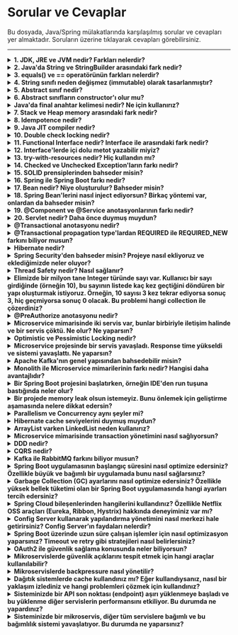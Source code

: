 # Sorular ve Cevaplar

Bu dosyada, Java/Spring mülakatlarında karşılaşılmış sorular ve cevapları yer almaktadır. Soruların üzerine tıklayarak cevapları görebilirsiniz.

---

<details>
  <summary><strong>1. JDK, JRE ve JVM nedir? Farkları nelerdir?</strong></summary>

  - **JDK (Java Development Kit):** Java uygulamaları geliştirmek için gereken araçları ve kütüphaneleri içerir. JRE ve ek araçları kapsar.  
  - **JRE (Java Runtime Environment):** Java uygulamalarını çalıştırmak için gereken ortamdır. JVM ve standart sınıf kütüphanelerini içerir.  
  - **JVM (Java Virtual Machine):** Java kodunu makine koduna dönüştürüp çalıştıran sanal makinedir. JVM, platform bağımsızlığı sağlar.

  **Farklar:**
  - JDK, geliştirme araçlarını ve çalıştırma ortamını içerir.
  - JRE, yalnızca çalıştırma ortamıdır.
  - JVM, JRE'nin bir parçasıdır ve kodun platformdan bağımsız çalışmasını sağlar.

</details>

<details>
  <summary><strong>2. Java'da String ve StringBuilder arasındaki fark nedir?</strong></summary>

  - **String:** Immutable'dır, yani değiştirilemez. Her değişiklik yeni bir String nesnesi oluşturur.  
  - **StringBuilder:** Mutable'dır, yani mevcut nesne üzerinde değişiklik yapılabilir. Performans açısından daha verimlidir.

</details>

<details>
  <summary><strong>3. equals() ve == operatörünün farkları nelerdir?</strong></summary>

  - **==:** Referansları karşılaştırır, yani iki nesnenin aynı bellek adresini işaret edip etmediğine bakar.  
  - **equals():** Genellikle nesnelerin içeriklerini karşılaştırmak için kullanılır (ör. String'lerde içerik karşılaştırması yapar).

</details>

<details>
  <summary><strong>4. String sınıfı neden değişmez (immutable) olarak tasarlanmıştır?</strong></summary>

  - **Güvenlik:** String'in içeriği değiştirilemediği için güvenlidir.  
  - **Performans:** Immutable nesneler hashCode'u bir kez hesaplar ve tekrar kullanır.  
  - **Thread-Safety:** String nesneleri değişmez olduğu için çoklu iş parçacıkları arasında güvenle paylaşılabilir.

</details>

<details>
  <summary><strong>5. Abstract sınıf nedir?</strong></summary>

  - **Abstract sınıf**, soyut metotlar (gövdesiz) ve gövdeli metotlar içerebilen bir sınıf türüdür.  
  - Alt sınıflar tarafından miras alınarak tamamlanmak üzere tasarlanır.

</details>

<details>
  <summary><strong>6. Abstract sınıfların constructor'ı olur mu?</strong></summary>

  - Evet, abstract sınıfların constructor'ı olabilir. Ancak abstract sınıflar doğrudan örneklendirilemez, constructor yalnızca alt sınıflar tarafından çağrılır.

</details>

<details>
  <summary><strong>Java'da final anahtar kelimesi nedir? Ne için kullanırız?</strong></summary>

  - **final** bir değişkenin değerinin değiştirilemez olduğunu belirtir.  
  - **final** bir metodun override edilmesini engeller.  
  - **final** bir sınıfın miras alınmasını önler.

</details>

<details>
  <summary><strong>7. Stack ve Heap memory arasındaki fark nedir?</strong></summary>

  - **Stack Memory:** Küçük boyutlu, hızlı ve metod çağrıları için kullanılır. Yerel değişkenler burada saklanır.  
  - **Heap Memory:** Daha büyük boyutlu, dinamik olarak nesnelerin saklandığı alan.

</details>

<details>
  <summary><strong>8. Idempotence nedir?</strong></summary>

  - **Idempotence**, bir işlemin birden fazla kez uygulanmasının aynı sonucu vermesi durumudur.  
  - Örneğin: HTTP GET ve DELETE istekleri genellikle idempotenttir.

</details>

<details>
  <summary><strong>9. Java JIT compiler nedir?</strong></summary>

  - **Just-In-Time (JIT) Compiler**, bytecode'u çalışma zamanında makine koduna çevirerek performansı artırır.  
  - Bu işlem, tekrar eden kodları optimize etmek için kullanılır.

</details>

<details>
  <summary><strong>10. Double check locking nedir?</strong></summary>

  - **Double-check locking**, thread-safe singleton oluşturma tekniğidir. Aynı nesnenin birden fazla kez oluşturulmasını engeller.

</details>

<details>
  <summary><strong>11. Functional Interface nedir? Interface ile arasındaki fark nedir?</strong></summary>

  - **Functional Interface**, yalnızca bir abstract metoda sahip bir arayüzdür.  
  - Functional Interface'ler, lambda ifadeleriyle kullanılabilir.  
  - Diğer arayüzler birden fazla abstract metoda sahip olabilir.

</details>

<details>
  <summary><strong>12. Interface'lerde içi dolu metot yazabilir miyiz?</strong></summary>

  - Evet, Java 8'den itibaren `default` ve `static` anahtar kelimeleri kullanılarak içi dolu metot yazılabilir.

</details>

<details>
  <summary><strong>13. try-with-resources nedir? Hiç kullandın mı?</strong></summary>

  - **try-with-resources**, kaynakların (ör. dosya, veritabanı bağlantıları) otomatik olarak kapatılmasını sağlayan bir yapıdır.  
  - Kapatılabilir sınıfların `AutoCloseable` arayüzünü implement etmesi gerekir.

</details>

<details>
  <summary><strong>14. Checked ve Unchecked Exception'ların farkı nedir?</strong></summary>

  - **Checked Exception:** Derleme zamanında (compile time) kontrol edilen istisnalardır. Kodda try-catch bloğunda yakalanmaları veya metot imzasında `throws` ile belirtilmeleri gerekir. Örnek: `IOException`, `SQLException`.
  - **Unchecked Exception:** Çalışma zamanında (runtime) oluşan istisnalardır. Try-catch bloğunda yakalanmaları zorunlu değildir. Örnek: `NullPointerException`, `ArrayIndexOutOfBoundsException`.

</details>

<details>
  <summary><strong>15. SOLID prensiplerinden bahseder misin?</strong></summary>

  - **S**ingle Responsibility Principle (SRP): Bir sınıfın yalnızca bir sorumluluğu (veya bir amacı) olmalıdır.
  - **O**pen/Closed Principle: Sınıflar genişletilmeye açık, ancak değiştirmeye kapalı olmalıdır.
  - **L**iskov Substitution Principle: Alt sınıflar, üst sınıflarının yerine kullanılabilir olmalıdır.
  - **I**nterface Segregation Principle: Kullanıcılar gereksiz metotlara bağımlı olmamalıdır, arayüzler spesifik olmalıdır.
  - **D**ependency Inversion Principle: Yüksek seviyeli modüller, düşük seviyeli modüllere bağımlı olmamalıdır. Her ikisi de bir soyutlamaya bağımlı olmalıdır.

</details>

<details>
  <summary><strong>16. Spring ile Spring Boot farkı nedir?</strong></summary>

  - **Spring:** Bir Java framework'üdür ve uygulama geliştirme için temel araçlar sağlar. Yapılandırma işlemleri manuel olarak yapılır (XML veya Annotation tabanlı).
  - **Spring Boot:** Spring Framework üzerine kurulmuş bir projedir. Otomatik yapılandırma (Auto-Configuration) özelliği sağlar, bağımlılık yönetimini kolaylaştırır ve gömülü sunucular (embedded servers) içerir. Spring Boot ile daha hızlı bir şekilde uygulama geliştirilir.

</details>

<details>
  <summary><strong>17. Bean nedir? Niye oluşturulur? Bahseder misin?</strong></summary>

  - **Bean**, Spring IoC (Inversion of Control) container tarafından yönetilen bir nesnedir.  
  - Uygulama içinde bağımlılık yönetimi ve yeniden kullanılabilirlik sağlamak için oluşturulur.  
  - Spring, Bean'leri anotasyonlar (ör. `@Component`, `@Service`) veya XML tabanlı yapılandırmalarla yönetir.

</details>

<details>
  <summary><strong>18. Spring Bean'lerini nasıl inject ediyorsun? Birkaç yöntemi var, onlardan da bahseder misin?</strong></summary>

  - **Constructor Injection:** Bağımlılıklar, sınıfın constructor'ı aracılığıyla atanır.  
  - **Setter Injection:** Bağımlılıklar, setter metotları kullanılarak atanır.  
  - **Field Injection:** `@Autowired` anotasyonu doğrudan sınıf değişkenlerinde kullanılır (tavsiye edilmez, test edilebilirliği düşürür).  
</details>

<details>
  <summary><strong>19. @Component ve @Service anotasyonlarının farkı nedir?</strong></summary>

  - **@Component:** Genel bir Spring Bean tanımlayıcısıdır. Herhangi bir bileşen (component) için kullanılabilir.  
  - **@Service:** Daha spesifik bir anotasyondur. İş mantığı (business logic) içeren sınıflar için kullanılır.  
  - Teknik olarak işlevsellik farkı yoktur, ancak kodun okunabilirliğini artırır.

</details>

<details>
  <summary><strong>20. Servlet nedir? Daha önce duymuş muydun?</strong></summary>

  - **Servlet**, Java'nın web tabanlı uygulamalar geliştirmek için sunduğu bir API'dir.  
  - HTTP isteklerini işler ve dinamik içerikler (ör. HTML, JSON) döndürür.  
  - Servlet'ler genellikle Spring MVC'de DispatcherServlet gibi yapılarda soyutlanmıştır.

</details>

<details>
  <summary><strong>@Transactional anotasyonu nedir?</strong></summary>

  - **@Transactional**, Spring'de işlemleri (transactions) yönetmek için kullanılan bir anotasyondur.  
  - Veritabanı işlemlerinde `commit` ve `rollback` yönetimini sağlar.  
  - Metot veya sınıf düzeyinde uygulanabilir.

</details>

<details>
  <summary><strong>@Transactional propagation type'lardan REQUIRED ile REQUIRED_NEW farkını biliyor musun?</strong></summary>

  - **REQUIRED:** Mevcut bir transaction varsa onu kullanır, yoksa yeni bir transaction oluşturur.  
  - **REQUIRED_NEW:** Her zaman yeni bir transaction oluşturur, mevcut transaction'ı askıya alır.

</details>

<details>
  <summary><strong>Hibernate nedir?</strong></summary>

  - **Hibernate**, Java için bir ORM (Object-Relational Mapping) aracıdır. Veritabanı işlemlerini nesne bazlı bir yaklaşımla gerçekleştirmeyi sağlar.  

</details>

<details>
  <summary><strong>Spring Security'den bahseder misin? Projeye nasıl ekliyoruz ve eklediğimizde neler oluyor?</strong></summary>

  - **Spring Security**, uygulamalar için kimlik doğrulama (authentication) ve yetkilendirme (authorization) sağlar.  
  - Spring Security eklendiğinde, varsayılan olarak temel bir güvenlik yapılandırması aktif olur (ör. HTTP Basic Authentication).  
  - Özelleştirmek için `SecurityFilterChain` veya `WebSecurityConfigurerAdapter` kullanılır.

</details>

<details>
  <summary><strong>Thread Safety nedir? Nasıl sağlanır?</strong></summary>

  - **Thread Safety**, birden fazla thread'in aynı anda bir nesneye erişirken tutarsızlıklara neden olmamasıdır.  
  - Thread Safety sağlamak için şu yöntemler kullanılabilir:
    - **volatile** anahtar kelimesini kullanarak sağlayabiliriz fakat bu sadece visibility problemine çözüm olur.
    - **Synchronized** blok veya metotlar kullanabiliriz.  
    - **Immutable Objects** kullanımı.  
    - **ReentratLock** kullanarak.
    - **wait & notify** metotlarını kullanarak.

</details>

<details>
  <summary><strong>Elimizde bir milyon tane Integer türünde sayı var. Kullanıcı bir sayı girdiğinde (örneğin 10), bu sayının listede kaç kez geçtiğini döndüren bir yapı oluşturmak istiyoruz. Örneğin, 10 sayısı 3 kez tekrar ediyorsa sonuç 3, hiç geçmiyorsa sonuç 0 olacak. Bu problemi hangi collection ile çözerdiniz?</strong></summary>

  **Cevap: HashMap**

  - **HashMap** tercih edilir çünkü:
    - Anahtar (key) olarak sayıyı, değer (value) olarak tekrar sayısını saklayabilir.
    - **O(1)** zaman karmaşıklığı ile hızlı ekleme ve arama işlemi sağlar.
    - TreeMap de kullanılabilir, ancak **O(log n)** zaman karmaşıklığı nedeniyle HashMap kadar hızlı değildir.

</details>


<details>
  <summary><strong>@PreAuthorize anotasyonu nedir?</strong></summary>

  - **@PreAuthorize**, Spring Security'de metod seviyesinde yetkilendirme kontrolü yapmak için kullanılan bir anotasyondur.  
  - Metot çağrılmadan önce, kullanıcının belirtilen yetkilere sahip olup olmadığını kontrol eder.  
  - Örneğin:
    - `@PreAuthorize("hasRole('ADMIN')")`: Yalnızca ADMIN rolüne sahip kullanıcılar bu metodu çağırabilir.
    - `@PreAuthorize("#user.id == authentication.principal.id")`: Kullanıcı bazlı kontrol yapılabilir.

</details>

<details>
  <summary><strong>Microservice mimarisinde iki servis var, bunlar birbiriyle iletişim halinde ve bir servis çöktü. Ne olur? Ne yaparsın?</strong></summary>

  - **Durum:** Bir servis çöktüğünde, diğer servis ona bağımlıysa istekler başarısız olur. Bu, sistemin tamamının etkilenmesine neden olabilir. Dağıtık bir sistemde CAP teorimine uygun yapı kurulmalıdır. Buradaki Partiton Tolerance'a uyarsak bu sorunları en aza indiririz.
  
  - **Ne yapılır?**
    - **Circuit Breaker (Devre Kesici) Kullanımı:** Çöken servise yapılan istekler belirli bir süreliğine durdurulur. Ör: Netflix Hystrix, Resilience4j.
    - **Fallback Mekanizması:** Çöken servise alternatif bir cevap döndürmek veya kullanıcıya uygun bir hata mesajı göstermek için kullanılır.
    - **Retry Mekanizması:** Servis tekrar aktif olduğunda işlemleri denemek için kullanılır.
    - **Asenkron İletişim:** Servisler arasındaki bağımlılığı azaltmak için mesajlaşma kuyrukları (RabbitMQ, Kafka) kullanılabilir.

</details>

<details>
  <summary><strong>Optimistic ve Pessimistic Locking nedir?</strong></summary>

  **Detaylı bilgi için Medium yazımı inceleyebilirsiniz: [Hibernate Optimistic ve Pessimistic Locking Nedir?](https://medium.com/@yunusemrenalbant/hibernate-optimistic-ve-pessimistic-locking-nedir-9429c422ccbd)**

</details>

<details>
  <summary><strong>Microservice projesinde bir servis yavaşladı. Response time yükseldi ve sistemi yavaşlattı. Ne yaparsın?</strong></summary>

  - **Durum:** Yavaşlayan bir servis tüm sistemi etkileyebilir, çünkü diğer servisler ona bağımlı olabilir.

  - **Ne yapılır?**
    - Servisin performansını izlemek için monitoring araçları (Prometheus, Grafana, ELK Stack) kullanılır.
    - Yavaşlayan servis için belirli bir zaman sınırı (timeout) koyulur.
    - Yavaşlayan servise yapılan istekler bir süre kesilir ve fallback mekanizması devreye alınır.
    - Yükü dengelemek için yük dengeleyiciler (Load Balancer) kullanılabilir.
    - Servise daha fazla kaynak (CPU, bellek) atanarak yanıt süresi iyileştirilebilir.
    - Eğer mümkünse, yavaşlayan servisin sık kullanılan yanıtları bir önbellekte (Redis, Memcached) saklanabilir.
    - Yavaşlayan servisin iç işlemleri gözden geçirilip, optimizasyon yapılabilir.
    - Thread dump alarak bir deadlock ya da uzun süren bir işlem var mı diye kontrol edilebilir.
    - I/O problemlerine veya CPU kullanımına odaklanabiliriz.


</details>

<details>
  <summary><strong>Apache Kafka'nın genel yapısından bahsedebilir misin?</strong></summary>

  Apache Kafka, yüksek performanslı, dağıtık bir mesajlaşma platformudur. Genellikle olay tabanlı mimarilerde, büyük veri işleme veya asenkron iletişim gereksinimlerinde tercih edilir.

  Kafka'nın temel yapısına gelirsek:

  - **Producer:** Verileri Kafka'ya gönderen bileşendir. Mesajlar belirli bir **topic**'e yazılır. Örneğin, bir mikro hizmet veriyi işledikten sonra Kafka'ya mesaj bırakabilir.
  
  - **Topic:** Kafka'da mesajlar **topic** adı verilen mantıksal kategorilere ayrılır. Her topic, birden fazla **partition**'a bölünerek paralel işleme imkanı sunar.

  - **Partition:** Her topic birden fazla bölüme ayrılır. Bu bölümler, mesajların disk üzerinde sıralı bir şekilde saklanmasını sağlar. Partition'lar aynı zamanda ölçeklenebilirlik açısından önemlidir. Mesajlar burada offset ile numaralandırılır.

  - **Consumer:** Kafka'daki mesajları okuyan bileşendir. Tüketiciler, genellikle bir **consumer group** içinde organize edilir. Böylece aynı mesaj birden fazla tüketiciye atanabilir ya da bölünerek paralel şekilde işlenebilir.

  - **Broker:** Kafka'nın temel çalışma birimidir. Broker'lar, mesajları saklayan ve istekleri işleyen sunuculardır. Birden fazla broker bir Kafka cluster'ını oluşturur.

  Kafka’nın güçlü yönlerinden biri de **partition** tabanlı yapısı sayesinde yatayda kolayca ölçeklenebilmesidir. Bunun yanında, hem **yüksek hacimli veriyi** işleyebilir hem de düşük gecikme süresiyle çalışabilir. Ayrıca, mesajlar disk tabanlı loglarda saklandığı için kalıcıdır.

  Eğer cluster yönetiminden bahsedecek olursak, eski versiyonlarda **Zookeeper** kullanılmakta; ancak yeni versiyonlarda Kafka, kendi metadata yönetim sistemine geçmiş durumda. Bu da Zookeeper bağımlılığını ortadan kaldırdı.

  Kafka’nın en yaygın kullanım senaryoları arasında olay tabanlı sistemler, log toplama, gerçek zamanlı veri işleme ve mikro hizmetler arasında asenkron iletişim sağlama bulunur.

</details>

<details>
  <summary><strong>Monolith ile Microservice mimarilerinin farkı nedir? Hangisi daha avantajlıdır?</strong></summary>

  **Monolith**, tüm uygulamanın tek bir kod tabanı ve süreçte çalıştığı bir mimaridir. Geliştirmesi ve dağıtımı başlangıçta daha kolaydır, ancak büyüdükçe karmaşıklaşır ve bakım zorlaşır.  

  **Microservice**, uygulamanın küçük, bağımsız servislerden oluştuğu bir yapıdır. Her servis kendi veri tabanına ve bağımsız süreçlerine sahiptir. Ölçeklenebilirlik ve hata izolasyonu açısından daha avantajlıdır, ancak dağıtık yapısı nedeniyle yönetimi daha karmaşıktır.

  **Hangi mimari daha avantajlı?**  
  Küçük projelerde monolith tercih edilirken, büyük ve uzun vadeli projelerde microservice daha uygun olur. Birinin diğerine bir üstünlüğü yoktur.

</details>

<details>
  <summary><strong>Bir Spring Boot projesini başlatırken, örneğin IDE'den run tuşuna bastığında neler olur?</strong></summary>

  Bir Spring Boot uygulamasını run ettiğimde ilk olarak **SpringApplication.run()** metodu çağrılır ve bu, uygulamanın tüm başlangıç sürecini tetikler. 

  İlk olarak, **ApplicationContext** oluşturulur. Bu aşamada Spring, projemdeki tüm Bean'leri tarar, bağımlılıkları enjekte eder ve IoC container'ını hazırlar. Eğer bir web uygulamasıysa, gömülü bir sunucu (örneğin Tomcat) otomatik olarak başlatılır.  

  Ayrıca, Spring Boot’un **auto-configuration** özelliği devreye girer ve kullandığım bağımlılıklara göre varsayılan yapılandırmalar uygulanır. Örneğin, bir veri tabanı bağımlılığı varsa, Spring bunun için otomatik bir `DataSource` oluşturur.

  Uygulamanın başlangıç sürecinde, eğer `CommandLineRunner` veya `ApplicationRunner` implement ettiysem, bunlar çalıştırılır. Bu, uygulama başlangıcında özel işlemler yapmak istediğimde kullanılır.

  Kısacası, Spring Boot benim için birçok yapılandırmayı otomatik yapar ve uygulamamı minimum manuel ayarla çalıştırır.

</details>

<details>
  <summary><strong>Bir projede memory leak olsun istemeyiz. Bunu önlemek için geliştirme aşamasında nelere dikkat edersin?</strong></summary>

  Memory leak gerçekten kritik bir problem. Geliştirme sırasında buna dikkat etmek için genelde şunları yapıyorum:  

  Öncelikle, kullandığım kaynakları düzgün bir şekilde kapattığımdan emin oluyorum. Örneğin, bir dosya ya da veritabanı bağlantısı açıyorsam, bunu mutlaka `try-with-resources` ile yönetiyorum ki açık kalıp bellek sızıntısına neden olmasın.  

  Statik değişkenler konusunda da hassasım. Özellikle büyük nesneleri statik alanlarda tutmak gibi bir şey yapmamaya çalışıyorum, çünkü bu nesneler garbage collector tarafından temizlenemez.  

  Bir de, listener’lar ve callback’ler kullandığım projelerde, bunların yaşam döngüsünü düzgün yönetmek önemli. Eğer artık kullanılmayan bir listener varsa, onu mutlaka kayıttan kaldırırım.  

  Koleksiyonlarda büyük verilerle çalışıyorsam, bu verileri gerektiği gibi temizlediğimden emin olurum. Mesela bir `Map` içinde veri tutuyorsam, kullanım ömrü bittiğinde eski kayıtları silerim.  

  Son olarak, geliştirme aşamasında `VisualVM` veya benzeri profiling araçlarıyla uygulamayı analiz ederim. Bu, potansiyel memory leak’leri erken fark etmemi sağlar.  

  Amacım, yazdığım kodun uzun süreli çalışsa bile bellek yönetiminde sorun yaratmamasını sağlamak.

</details>

<details>
  <summary><strong>Parallelism ve Concurrency aynı şeyler mi?</strong></summary>

  Hayır, Parallelism ve Concurrency aynı şeyler değildir.  

  **Concurrency**, aynı anda birden fazla görevin yönetilmesi anlamına gelir. Ancak bu görevler fiziksel olarak aynı anda çalışıyor olmayabilir. Örneğin, tek bir işlemci üzerinde bir görev durdurulup başka bir görev çalıştırılabilir. Concurrency'de odak, görevlerin birbiriyle çakışmadan çalıştırılmasıdır.  

  **Parallelism** ise fiziksel olarak birden fazla görevin aynı anda çalıştırılmasıdır. Genellikle çok çekirdekli işlemcilerde görülür. Her çekirdek bir görevi aynı anda çalıştırabilir.  

  Özetle:
  - **Concurrency**, görevlerin bir arada yönetilmesiyle ilgilidir.
  - **Parallelism**, görevlerin aynı anda çalıştırılmasıdır.  

  İkisi farklı kavramlardır ama birlikte kullanılabilirler. Örneğin, bir sistem hem concurrent hem de parallel olabilir.
</details>

<details>
  <summary><strong>Hibernate cache seviyelerini duymuş muydun?</strong></summary>

  Detaylı bilgi için Medium yazımı inceleyebilirsiniz: [Hibernate First Level ve Second Level Cache Nedir?](https://medium.com/@yunusemrenalbant/hibernate-first-level-ve-second-level-cache-nedir-2025643501c3)

</details>

<details>
  <summary><strong>ArrayList varken LinkedList neden kullanırız?</strong></summary>

  ArrayList ve LinkedList'in farklı kullanım senaryoları vardır. LinkedList kullanmayı tercih edeceğim durumlar:

  - **Sık Ekleme/Çıkarma İşlemleri:**  
    LinkedList, özellikle liste başına veya ortasına ekleme/çıkarma işlemlerinde daha hızlıdır (O(1)). Çünkü elemanlar dinamik olarak bağlanır ve diğer elemanların kaydırılmasına gerek kalmaz.  

  - **Büyük Listeler:**  
    Eğer liste çok büyükse ve sık sık elemanlar arasında gezinme yerine ekleme/çıkarma yapıyorsam, LinkedList daha avantajlıdır.

  Ancak, rastgele erişim gerektiğinde (örneğin get(i)) ArrayList çok daha hızlıdır (O(1)), çünkü LinkedList’in rastgele erişim süresi O(n)’dir. Bu yüzden, kullanım senaryosuna göre hangisini seçeceğimi belirlerim.  
</details>

<details>
  <summary><strong>Microservice mimarisinde transaction yönetimini nasıl sağlıyorsun?</strong></summary>

  Detaylı bilgi için Medium yazımı inceleyebilirsiniz: [Microservice Mimarisinde Transaction Yönetimi](https://medium.com/@yunusemrenalbant/microservice-mimarisinde-transaction-y%C3%B6netimi-70d3bb0ecc50)

</details>


<details>
  <summary><strong>DDD nedir?</strong></summary>

  DDD, yani **Domain-Driven Design**, iş gereksinimlerini doğru bir şekilde yazılıma yansıtmak için geliştirilmiş bir yaklaşım. Ben genellikle karmaşık projelerde kullanıyorum, çünkü bu yaklaşım sayesinde domain’i anlamlı parçalara ayırabiliyorum. Mesela, **Bounded Context** kavramı burada devreye giriyor. Her bounded context, iş alanının belirli bir bölümüne odaklanmamı sağlıyor ve farklı ekiplerin bağımsız çalışmasına olanak tanıyor.  

  Ayrıca **Ubiquitous Language** sayesinde, iş birimleriyle konuşurken aynı terimleri kullanıyoruz. Örneğin, finans sektöründe çalışıyorsam "hesap bakiyesi" veya "ödeme" gibi kavramlar yazılım kodlarında da aynı şekilde geçiyor.  

  DDD'nin bana en çok katkı sağladığı nokta, karmaşık iş kurallarını daha anlaşılır ve sürdürülebilir bir şekilde modellemek oluyor. Bu sayede projeler büyüdüğünde bile kontrol edilebilir kalıyor.

</details>

<details>
  <summary><strong>CQRS nedir?</strong></summary>

  CQRS, yani **Command Query Responsibility Segregation**, basitçe veri yazma ve veri okuma işlemlerini birbirinden ayırıyor. Ben genelde bu yapıyı performans problemleri olan projelerde kullanıyorum. Örneğin, bir kullanıcı sistemi geliştirdiğimizi düşünelim: Kullanıcı verilerini güncelleme (command) işlemleriyle sadece veri okuma (query) işlemlerini ayırdığınızda, her birine özel optimizasyon yapabiliyorsunuz.  

  Mesela okuma tarafında farklı bir veri modeli kullanarak çok hızlı bir sorgulama yapabiliyorum. Yazma tarafında ise daha kompleks iş kuralları uygulayabiliyorum. Özellikle büyük veri setlerinde CQRS sayesinde çok ciddi performans artışı elde ettim.  

  Genelde **Event Sourcing** ile birlikte kullanıyorum. Her değişikliği bir event olarak kaydettiğimde, sistem geçmişe yönelik tüm değişiklikleri izleyebiliyor.
</details>

<details>
  <summary><strong>Kafka ile RabbitMQ farkını biliyor musun?</strong></summary>

  **Kafka**, daha çok yüksek hacimli veri akışı ve olay tabanlı sistemler için kullanılıyor. Örneğin, log analitiği ya da gerçek zamanlı veri işleme gibi durumlarda tercih ederim. Mesajlar Kafka’da log olarak saklanır ve tüketildikten sonra bile sistemde kalır. Bu, mesajların yeniden oynatılmasını mümkün kılar. Ayrıca, Kafka’yı bir mesaj kuyruğundan çok bir veri akış platformu olarak görüyorum.  

  **RabbitMQ** ise daha klasik bir mesajlaşma sistemi. Özellikle point-to-point veya publish/subscribe modelleri için ideal. Eğer bir mesajın sadece bir tüketiciye ulaşmasını istiyorsam ya da hızlı bir şekilde mesaj alıp iletmem gerekiyorsa RabbitMQ’yu tercih ederim. RabbitMQ daha düşük hacimli ama daha hızlı teslimat gerektiren senaryolarda avantajlı oluyor.  

  Kısacası: Kafka’yı veri akışı ve olay bazlı sistemler için, RabbitMQ’yu ise hızlı ve güvenilir mesaj iletimi gereken durumlarda tercih ediyorum.

</details>
<details>
  <summary><strong>Spring Boot uygulamasının başlangıç süresini nasıl optimize edersiniz? Özellikle büyük ve bağımlı bir uygulamada bunu nasıl sağlarsınız?</strong></summary>
  Spring Boot başlangıç süresini iyileştirmek için @Lazy anotasyonu ile bean başlatmalarını gerektiğinde yapılacak hale getiririm. Ayrıca, bağımlı konfigürasyonları ve gereksiz Spring starter modüllerini projeden çıkartırım. Bir başka strateji olarak, uygulamayı native bir imaj haline getirip GraalVM ile başlatma süresini azaltmak da mümkündür.

</details>

<details>
  <summary><strong>Garbage Collection (GC) ayarlarını nasıl optimize edersiniz? Özellikle yüksek bellek tüketimi olan bir Spring Boot uygulamasında hangi ayarları tercih edersiniz?</strong></summary>
  Yüksek bellek tüketimi olan bir Spring Boot uygulamasında genellikle G1 Garbage Collector kullanmayı tercih ederim. JVM ayarlarını özelleştirerek maksimum heap boyutunu (Xmx) belirlerim ve XX:MaxGCPauseMillis ile beklenen GC süresini sınırlandırırım. GC loglarını inceleyerek sık veya uzun süren duraklamaları belirleyip gerektiğinde bellek yönetimi için farklı GC algoritmaları (örneğin ZGC veya Shenandoah) deneyebilirim.
</details>

<details>
  <summary><strong>Spring Cloud bileşenlerinden hangilerini kullandınız? Özellikle Netflix OSS araçları (Eureka, Ribbon, Hystrix) hakkında deneyiminiz var mı?</strong></summary>
Eureka ile mikroservisler arasında dinamik servis keşfi sağladım. Yük dengeleme için Ribbon’u, Circuit Breaker için ise Hystrix veya Resilience4j’yi kullanarak uygulamanın kesintisiz çalışmasını garanti altına alıyorum. Özellikle Hystrix ile fallback mekanizmaları kurarak bir serviste sorun çıktığında diğer servislerin etkilenmesini önledim.
</details>

<details>
  <summary><strong>Config Server kullanarak yapılandırma yönetimini nasıl merkezi hale getirirsiniz? Config Server’ın faydaları nelerdir?</strong></summary>
Config Server, her bir servisin yapılandırmasını merkezi olarak yönetmemi sağlıyor. Özellikle farklı ortamlarda (prod, dev, test) kullanılacak yapılandırmaları kolayca yönetmek için Spring Cloud Config Server ile her bir servise özel ayarları tanımlar ve git gibi bir kaynak yönetim sistemi ile entegre ederim. Böylece yapılandırmalar bir merkezden güncellenebilir ve değişikliklerde otomatik olarak yeniden yüklenir.
</details>

<details>
  <summary><strong>Spring Boot üzerinde uzun süre çalışan işlemler için nasıl optimizasyon yaparsınız? Timeout ve retry gibi stratejileri nasıl belirlersiniz?</strong></summary>
  Uzun süren işlemleri yönetmek için, zaman aşımı (timeout) sürelerini @Timeout anotasyonları veya özel konfigürasyonlarla belirlerim. Circuit Breaker desenini, özellikle mikroservisler arasındaki çağrılarda Hystrix veya Resilience4j kullanarak uygularım, bu sayede uzun süren işlemler devre dışı bırakılarak sistem performansının düşmesini engeller. Retry stratejileri için ise belirli aralıklarla yeniden denemeler yapılır, ancak her deneme arasında artan bir süre bırakılarak aşırı yükün önüne geçilir.
</details>
<details>
  <summary><strong>OAuth2 ile güvenlik sağlama konusunda neler biliyorsun?</strong></summary>
OAuth2, kullanıcıların yetkilendirme süreçlerini üçüncü taraf sağlayıcılar (Google, Facebook vb.) üzerinden yönetmesini sağlar.
</details>
<details>
  <summary><strong> Mikroservislerde güvenlik açıklarını tespit etmek için hangi araçlar kullanılabilir?</strong></summary>
OWASP ZAP, Burp Suite, SonarQube, Snyk gibi araçlar güvenlik açıklarını tespit etmek için kullanılabilir. Ayrıca, runtime güvenliği için Falco, Aqua ve Prisma gibi araçlar da tercih edilebilir.
</details>
<details>
  <summary><strong>Mikroservislerde backpressure nasıl yönetilir?</strong></summary>
Backpressure, bir servisin aşırı yüklenmesini önlemek için kullanılan bir mekanizmadır. Bu, istekleri sınırlayarak, kuyruk uzunluğunu kontrol ederek veya istemcilerin istek hızını yavaşlatarak sağlanabilir. Reactive programming ve akış kontrol mekanizmaları (örneğin, Reactive Streams) bu süreçte yardımcı olabilir.
</details>

<details>
  <summary><strong>Dağıtık sistemlerde cache kullandınız mı? Eğer kullandıysanız, nasıl bir yaklaşım izlediniz ve hangi problemleri çözmek için kullandınız?</strong></summary>

Dağıtık sistemlerde cache, performans ve ölçeklenebilirlik açısından kritik bir rol oynayabilir. Örneğin, yoğun bir kullanıcı trafiği altında çalışan bir e-ticaret platformunu ele alalım. Burada, ürün listeleme sayfalarının hızlıca yüklenmesi gerekiyor ve kullanıcıların aynı verilere sıkça eriştiği düşünülürse, cache oldukça faydalı bir çözüm olabilir.

Böyle bir senaryoda, Redis gibi bir in-memory cache çözümü tercih edilebilir. Kullanıcı bir ürün bilgisi talep ettiğinde, önce cache’e bakılır; eğer veri cache’te mevcut değilse, veritabanından çekilip hem kullanıcıya sunulur hem de cache’e yazılır. Bu, "Read-Through" adı verilen bir stratejiyle yapılabilir. Ayrıca, verilerin güncelliğini sağlamak için TTL (Time-to-Live) mekanizması kullanılabilir. Örneğin, ürün bilgileri 24 saat boyunca cache’te tutulabilir, ancak stok durumu veya fiyat gibi dinamik veriler için daha kısa TTL süreleri belirlenebilir.

Bunun dışında, popüler ürünlerin önceden tahmin edilip cache’e alınması (prefetching) veya cache miss durumlarında performansı artıran farklı stratejiler uygulanabilir. Cache’in dolması durumunda LRU (Least Recently Used) gibi bir politika ile eski ya da az kullanılan veriler çıkarılarak yer açılabilir.

Dağıtık sistemlerde ölçeklenebilirliği sağlamak için de Redis Cluster gibi bir çözüm kullanılabilir. Consistent hashing ile verilerin farklı node’lara dengeli şekilde dağıtılması sağlanabilir ve sistemin ölçeklenebilirliği artırılabilir.
</details>

<details>
  <summary><strong>Sisteminizde bir API son noktası (endpoint) aşırı yüklenmeye başladı ve bu yüklenme diğer servislerin performansını etkiliyor. Bu durumda ne yapardınız?</strong></summary>
Rate Limiting: API'yi kullanan her kullanıcı veya istemci için saniyede belirli bir istek sınırı koyarak aşırı yüklenmeyi azaltırım.
Caching: Eğer bu API statik veya sıkça tekrarlanan veriler sağlıyorsa, önbellekleme yaparım. Örneğin, son kullanıcıya gönderilen veriyi bir süre için cache’te tutarım.
Queueing (Kuyruklama): İstekleri bir kuyrukta işleme alarak yoğun talebi düzenlerim. Bu, sistemin tamamen çökmesini önleyebilir.
Yatay Ölçekleme: API'nin bulunduğu servisi ölçeklendirmek, yani daha fazla sunucuya dağıtmak da bir çözüm olabilir.
</details>

<details>
  <summary><strong>Sisteminizde bir mikroservis, diğer tüm servislere bağımlı ve bu bağımlılık sistemi yavaşlatıyor. Bu durumda ne yaparsınız?</strong></summary>
Mikroservislerin bağımlılıklarını azaltmak için olay tabanlı mimari (Event-Driven Architecture) kullanabilirim. Örneğin, bağımlı servislerden alınan verileri bir mesaj kuyruğu (Kafka, RabbitMQ gibi) üzerinden işlemek bu problemi hafifletir.

Servisin tek bir işlemi bloke etmemesi için asenkron iletişim veya yedek veri sunumunu (fallback mekanizması) devreye alabilirim.

Servislerin işlevlerini daha bağımsız hale getirmek için Domain-Driven Design (DDD) yaklaşımıyla bağımlılıkları yeniden değerlendirebilirim.
</details>
